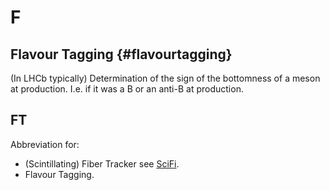 # F

## Flavour Tagging {#flavourtagging}

(In LHCb typically) Determination of the sign of the bottomness of a meson at production. I.e. if it was a B or an anti-B at production.

## FT

Abbreviation for:

 * (Scintillating) Fiber Tracker see [SciFi](S.md#scifi).
 * Flavour Tagging.

